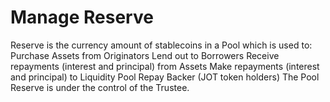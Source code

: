 # Manage Reserve

Reserve is the currency amount of stablecoins in a Pool which is used to: Purchase Assets from Originators Lend out to Borrowers Receive repayments (interest and principal) from Assets Make repayments (interest and principal) to Liquidity Pool Repay Backer (JOT token holders) The Pool Reserve is under the control of the Trustee.
